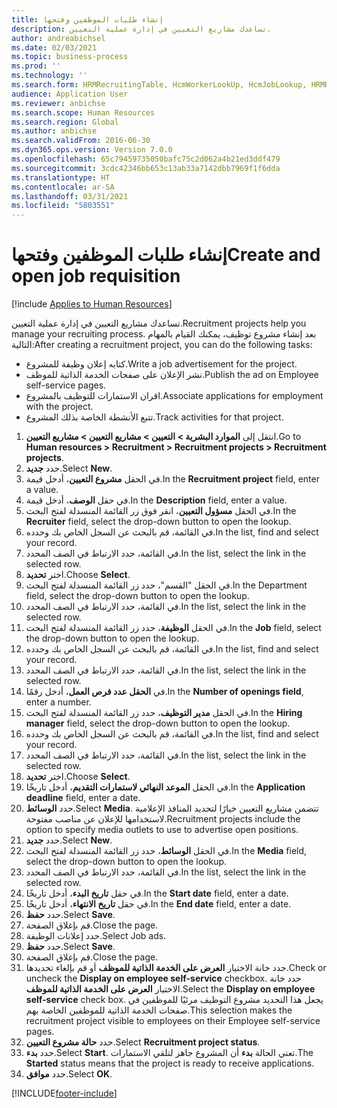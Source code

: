 ```yaml
---
title: إنشاء طلبات الموظفين وفتحها
description: تساعدك مشاريع التعيين في إدارة عملية التعيين.
author: andreabichsel
ms.date: 02/03/2021
ms.topic: business-process
ms.prod: ''
ms.technology: ''
ms.search.form: HRMRecruitingTable, HcmWorkerLookUp, HcmJobLookup, HRMRecruitingMedia, HRMRecruitingJobAd, HcmPersonnelManagementWorkspace
audience: Application User
ms.reviewer: anbichse
ms.search.scope: Human Resources
ms.search.region: Global
ms.author: anbichse
ms.search.validFrom: 2016-06-30
ms.dyn365.ops.version: Version 7.0.0
ms.openlocfilehash: 65c79459735050bafc75c2d062a4b21ed3ddf479
ms.sourcegitcommit: 3cdc42346bb653c13ab33a7142dbb7969f1f6dda
ms.translationtype: HT
ms.contentlocale: ar-SA
ms.lasthandoff: 03/31/2021
ms.locfileid: "5803551"
---
```

# <a name="create-and-open-job-requisition"></a><span data-ttu-id="fbac4-103">إنشاء طلبات الموظفين وفتحها</span><span class="sxs-lookup"><span data-stu-id="fbac4-103">Create and open job requisition</span></span>

[!include [Applies to Human Resources](../includes/applies-to-hr.md)]

<span data-ttu-id="fbac4-104">تساعدك مشاريع التعيين في إدارة عملية التعيين.</span><span class="sxs-lookup"><span data-stu-id="fbac4-104">Recruitment projects help you manage your recruiting process.</span></span> <span data-ttu-id="fbac4-105">بعد إنشاء مشروع توظيف، يمكنك القيام بالمهام التالية:</span><span class="sxs-lookup"><span data-stu-id="fbac4-105">After creating a recruitment project, you can do the following tasks:</span></span>

- <span data-ttu-id="fbac4-106">كتابه إعلان وظيفة للمشروع.</span><span class="sxs-lookup"><span data-stu-id="fbac4-106">Write a job advertisement for the project.</span></span>
- <span data-ttu-id="fbac4-107">نشر الإعلان على صفحات الخدمة الذاتية للموظف.</span><span class="sxs-lookup"><span data-stu-id="fbac4-107">Publish the ad on Employee self-service pages.</span></span>
- <span data-ttu-id="fbac4-108">اقران الاستمارات للتوظيف بالمشروع.</span><span class="sxs-lookup"><span data-stu-id="fbac4-108">Associate applications for employment with the project.</span></span>
- <span data-ttu-id="fbac4-109">تتبع الأنشطة الخاصة بذلك المشروع.</span><span class="sxs-lookup"><span data-stu-id="fbac4-109">Track activities for that project.</span></span> 

1. <span data-ttu-id="fbac4-110">انتقل إلى **الموارد البشرية > التعيين > مشاريع التعيين > مشاريع التعيين**.</span><span class="sxs-lookup"><span data-stu-id="fbac4-110">Go to **Human resources > Recruitment > Recruitment projects > Recruitment projects**.</span></span>
2. <span data-ttu-id="fbac4-111">حدد **جديد**.</span><span class="sxs-lookup"><span data-stu-id="fbac4-111">Select **New**.</span></span>
3. <span data-ttu-id="fbac4-112">في الحقل **مشروع التعيين**، أدخل قيمة.</span><span class="sxs-lookup"><span data-stu-id="fbac4-112">In the **Recruitment project** field, enter a value.</span></span>
4. <span data-ttu-id="fbac4-113">في حقل **الوصف**، أدخل قيمة.</span><span class="sxs-lookup"><span data-stu-id="fbac4-113">In the **Description** field, enter a value.</span></span>
5. <span data-ttu-id="fbac4-114">في الحقل **مسؤول التعيين**، انقر فوق زر القائمة المنسدلة لفتح البحث.</span><span class="sxs-lookup"><span data-stu-id="fbac4-114">In the **Recruiter** field, select the drop-down button to open the lookup.</span></span>
6. <span data-ttu-id="fbac4-115">في القائمة، قم بالبحث عن السجل الخاص بك وحدده.</span><span class="sxs-lookup"><span data-stu-id="fbac4-115">In the list, find and select your record.</span></span>
7. <span data-ttu-id="fbac4-116">في القائمة، حدد الارتباط في الصف المحدد.</span><span class="sxs-lookup"><span data-stu-id="fbac4-116">In the list, select the link in the selected row.</span></span>
8. <span data-ttu-id="fbac4-117">اختر **تحديد**.</span><span class="sxs-lookup"><span data-stu-id="fbac4-117">Choose **Select**.</span></span>
9. <span data-ttu-id="fbac4-118">في الحقل "القسم"، حدد زر القائمة المنسدلة لفتح البحث.</span><span class="sxs-lookup"><span data-stu-id="fbac4-118">In the Department field, select the drop-down button to open the lookup.</span></span>
10. <span data-ttu-id="fbac4-119">في القائمة، حدد الارتباط في الصف المحدد.</span><span class="sxs-lookup"><span data-stu-id="fbac4-119">In the list, select the link in the selected row.</span></span>
11. <span data-ttu-id="fbac4-120">في الحقل **الوظيفة**، حدد زر القائمة المنسدلة لفتح البحث.</span><span class="sxs-lookup"><span data-stu-id="fbac4-120">In the **Job** field, select the drop-down button to open the lookup.</span></span>
12. <span data-ttu-id="fbac4-121">في القائمة، قم بالبحث عن السجل الخاص بك وحدده.</span><span class="sxs-lookup"><span data-stu-id="fbac4-121">In the list, find and select your record.</span></span>
13. <span data-ttu-id="fbac4-122">في القائمة، حدد الارتباط في الصف المحدد.</span><span class="sxs-lookup"><span data-stu-id="fbac4-122">In the list, select the link in the selected row.</span></span>
14. <span data-ttu-id="fbac4-123">في **الحقل عدد فرص العمل‬**، أدخل رقمًا.</span><span class="sxs-lookup"><span data-stu-id="fbac4-123">In the **Number of openings field**, enter a number.</span></span>
15. <span data-ttu-id="fbac4-124">في الحقل **مدير التوظيف‬**، حدد زر القائمة المنسدلة لفتح البحث.</span><span class="sxs-lookup"><span data-stu-id="fbac4-124">In the **Hiring manager** field, select the drop-down button to open the lookup.</span></span>
16. <span data-ttu-id="fbac4-125">في القائمة، قم بالبحث عن السجل الخاص بك وحدده.</span><span class="sxs-lookup"><span data-stu-id="fbac4-125">In the list, find and select your record.</span></span>
17. <span data-ttu-id="fbac4-126">في القائمة، حدد الارتباط في الصف المحدد.</span><span class="sxs-lookup"><span data-stu-id="fbac4-126">In the list, select the link in the selected row.</span></span>
18. <span data-ttu-id="fbac4-127">اختر **تحديد**.</span><span class="sxs-lookup"><span data-stu-id="fbac4-127">Choose **Select**.</span></span>
19. <span data-ttu-id="fbac4-128">في الحقل **الموعد النهائي لاستمارات التقديم‬**، أدخل تاريخًا.</span><span class="sxs-lookup"><span data-stu-id="fbac4-128">In the **Application deadline** field, enter a date.</span></span>
20. <span data-ttu-id="fbac4-129">حدد **الوسائط**.</span><span class="sxs-lookup"><span data-stu-id="fbac4-129">Select **Media**.</span></span> <span data-ttu-id="fbac4-130">تتضمن مشاريع التعيين خيارًا لتحديد المنافذ الإعلامية لاستخدامها للإعلان عن مناصب مفتوحة.</span><span class="sxs-lookup"><span data-stu-id="fbac4-130">Recruitment projects include the option to specify media outlets to use to advertise open positions.</span></span>  
21. <span data-ttu-id="fbac4-131">حدد **جديد**.</span><span class="sxs-lookup"><span data-stu-id="fbac4-131">Select **New**.</span></span>
22. <span data-ttu-id="fbac4-132">في الحقل **الوسائط**، حدد زر القائمة المنسدلة لفتح البحث.</span><span class="sxs-lookup"><span data-stu-id="fbac4-132">In the **Media** field, select the drop-down button to open the lookup.</span></span>
23. <span data-ttu-id="fbac4-133">في القائمة، حدد الارتباط في الصف المحدد.</span><span class="sxs-lookup"><span data-stu-id="fbac4-133">In the list, select the link in the selected row.</span></span>
24. <span data-ttu-id="fbac4-134">في حقل **تاريخ البدء**، أدخل تاريخًا.</span><span class="sxs-lookup"><span data-stu-id="fbac4-134">In the **Start date** field, enter a date.</span></span>
25. <span data-ttu-id="fbac4-135">في حقل **تاريخ الانتهاء**، أدخل تاريخًا.</span><span class="sxs-lookup"><span data-stu-id="fbac4-135">In the **End date** field, enter a date.</span></span>
26. <span data-ttu-id="fbac4-136">حدد **حفظ**.</span><span class="sxs-lookup"><span data-stu-id="fbac4-136">Select **Save**.</span></span>
27. <span data-ttu-id="fbac4-137">قم بإغلاق الصفحة.</span><span class="sxs-lookup"><span data-stu-id="fbac4-137">Close the page.</span></span>
28. <span data-ttu-id="fbac4-138">حدد إعلانات الوظيفة.</span><span class="sxs-lookup"><span data-stu-id="fbac4-138">Select Job ads.</span></span>
29. <span data-ttu-id="fbac4-139">حدد **حفظ**.</span><span class="sxs-lookup"><span data-stu-id="fbac4-139">Select **Save**.</span></span>
30. <span data-ttu-id="fbac4-140">قم بإغلاق الصفحة.</span><span class="sxs-lookup"><span data-stu-id="fbac4-140">Close the page.</span></span>
31. <span data-ttu-id="fbac4-141">حدد خانة الاختيار **العرض على الخدمة الذاتية للموظف** أو قم بإلغاء تحديدها.</span><span class="sxs-lookup"><span data-stu-id="fbac4-141">Check or uncheck the **Display on employee self-service** checkbox.</span></span> <span data-ttu-id="fbac4-142">حدد خانة الاختيار **العرض على الخدمة الذاتية للموظف**.</span><span class="sxs-lookup"><span data-stu-id="fbac4-142">Select the **Display on employee self-service** check box.</span></span> <span data-ttu-id="fbac4-143">يجعل هذا التحديد مشروع التوظيف مرئيًا للموظفين في صفحات الخدمة الذاتية للموظفين الخاصة بهم.</span><span class="sxs-lookup"><span data-stu-id="fbac4-143">This selection makes the recruitment project visible to employees on their Employee self-service pages.</span></span>
32. <span data-ttu-id="fbac4-144">حدد **حالة مشروع التعيين**.</span><span class="sxs-lookup"><span data-stu-id="fbac4-144">Select **Recruitment project status**.</span></span>
33. <span data-ttu-id="fbac4-145">حدد **بدء**.</span><span class="sxs-lookup"><span data-stu-id="fbac4-145">Select **Start**.</span></span> <span data-ttu-id="fbac4-146">تعني الحالة **بدء** أن المشروع جاهز لتلقي الاستمارات.</span><span class="sxs-lookup"><span data-stu-id="fbac4-146">The **Started** status means that the project is ready to receive applications.</span></span>  
34. <span data-ttu-id="fbac4-147">حدد **موافق**.</span><span class="sxs-lookup"><span data-stu-id="fbac4-147">Select **OK**.</span></span>

[!INCLUDE[footer-include](../includes/footer-banner.md)]